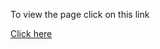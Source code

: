 To view the page click on this link

<a href="https://kayo397.github.io/login-screen/" target="_blank">Click here</a>
